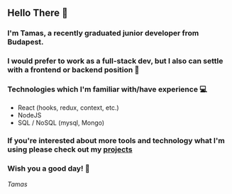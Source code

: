 ## Hello There :wave:

### I'm Tamas, a recently graduated junior developer from Budapest.

### I would prefer to work as a full-stack dev, but I also can settle with a frontend or backend position :slightly_smiling_face:

### Technologies which I'm familiar with/have experience :computer:
- React (hooks, redux, context, etc.)
- NodeJS 
- SQL / NoSQL (mysql, Mongo)

### If you're interested about more tools and technology what I'm using please check out my <a href="https://github.com/tamas-w/" target="_blank">projects</a>


### Wish you a good day! :slightly_smiling_face:
*Tamas*
